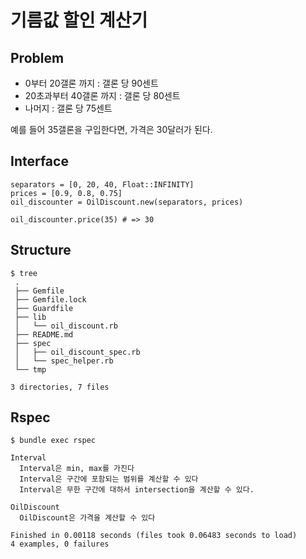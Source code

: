 # 기름값 할인 계산기

## Problem

* 0부터 20갤론 까지 : 갤론 당 90센트
* 20초과부터 40갤론 까지 : 갤론 당 80센트
* 나머지 : 갤론 당 75센트

예를 들어 35갤론을 구입한다면, 가격은 30달러가 된다.

## Interface

```
separators = [0, 20, 40, Float::INFINITY]
prices = [0.9, 0.8, 0.75]
oil_discounter = OilDiscount.new(separators, prices)

oil_discounter.price(35) # => 30
```

## Structure

```
$ tree
 .
 ├── Gemfile
 ├── Gemfile.lock
 ├── Guardfile
 ├── lib
 │   └── oil_discount.rb
 ├── README.md
 ├── spec
 │   ├── oil_discount_spec.rb
 │   └── spec_helper.rb
 └── tmp

3 directories, 7 files
```

## Rspec

```
$ bundle exec rspec

Interval
  Interval은 min, max를 가진다
  Interval은 구간에 포함되는 범위를 계산할 수 있다
  Interval은 무한 구간에 대하서 intersection을 계산할 수 있다.

OilDiscount
  OilDiscount은 가격을 계산할 수 있다

Finished in 0.00118 seconds (files took 0.06483 seconds to load)
4 examples, 0 failures
```
